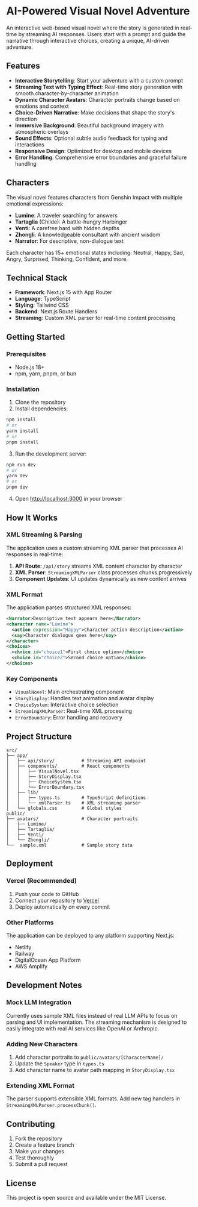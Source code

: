 # AI-Powered Visual Novel Adventure

An interactive web-based visual novel where the story is generated in real-time by streaming AI responses. Users start with a prompt and guide the narrative through interactive choices, creating a unique, AI-driven adventure.

## Features

- **Interactive Storytelling**: Start your adventure with a custom prompt
- **Streaming Text with Typing Effect**: Real-time story generation with smooth character-by-character animation
- **Dynamic Character Avatars**: Character portraits change based on emotions and context
- **Choice-Driven Narrative**: Make decisions that shape the story's direction
- **Immersive Background**: Beautiful background imagery with atmospheric overlays
- **Sound Effects**: Optional subtle audio feedback for typing and interactions
- **Responsive Design**: Optimized for desktop and mobile devices
- **Error Handling**: Comprehensive error boundaries and graceful failure handling

## Characters

The visual novel features characters from Genshin Impact with multiple emotional expressions:

- **Lumine**: A traveler searching for answers
- **Tartaglia** (Childe): A battle-hungry Harbinger  
- **Venti**: A carefree bard with hidden depths
- **Zhongli**: A knowledgeable consultant with ancient wisdom
- **Narrator**: For descriptive, non-dialogue text

Each character has 15+ emotional states including: Neutral, Happy, Sad, Angry, Surprised, Thinking, Confident, and more.

## Technical Stack

- **Framework**: Next.js 15 with App Router
- **Language**: TypeScript
- **Styling**: Tailwind CSS
- **Backend**: Next.js Route Handlers
- **Streaming**: Custom XML parser for real-time content processing

## Getting Started

### Prerequisites

- Node.js 18+ 
- npm, yarn, pnpm, or bun

### Installation

1. Clone the repository
2. Install dependencies:

```bash
npm install
# or
yarn install
# or  
pnpm install
```

3. Run the development server:

```bash
npm run dev
# or
yarn dev
# or
pnpm dev
```

4. Open [http://localhost:3000](http://localhost:3000) in your browser

## How It Works

### XML Streaming & Parsing

The application uses a custom streaming XML parser that processes AI responses in real-time:

1. **API Route**: `/api/story` streams XML content character by character
2. **XML Parser**: `StreamingXMLParser` class processes chunks progressively
3. **Component Updates**: UI updates dynamically as new content arrives

### XML Format

The application parses structured XML responses:

```xml
<Narrator>Descriptive text appears here</Narrator>
<character name="Lumine">
  <action expression="Happy">Character action description</action>
  <say>Character dialogue goes here</say>
</character>
<choices>
  <choice id="choice1">First choice option</choice>
  <choice id="choice2">Second choice option</choice>
</choices>
```

### Key Components

- `VisualNovel`: Main orchestrating component
- `StoryDisplay`: Handles text animation and avatar display
- `ChoiceSystem`: Interactive choice selection
- `StreamingXMLParser`: Real-time XML processing
- `ErrorBoundary`: Error handling and recovery

## Project Structure

```
src/
├── app/
│   ├── api/story/          # Streaming API endpoint
│   ├── components/         # React components
│   │   ├── VisualNovel.tsx
│   │   ├── StoryDisplay.tsx
│   │   ├── ChoiceSystem.tsx
│   │   └── ErrorBoundary.tsx
│   ├── lib/
│   │   ├── types.ts        # TypeScript definitions
│   │   └── xmlParser.ts    # XML streaming parser
│   └── globals.css         # Global styles
public/
├── avatars/                # Character portraits
│   ├── Lumine/
│   ├── Tartaglia/
│   ├── Venti/
│   └── Zhongli/
└──  sample.xml             # Sample story data
```

## Deployment

### Vercel (Recommended)

1. Push your code to GitHub
2. Connect your repository to [Vercel](https://vercel.com)
3. Deploy automatically on every commit

### Other Platforms

The application can be deployed to any platform supporting Next.js:

- Netlify
- Railway  
- DigitalOcean App Platform
- AWS Amplify

## Development Notes

### Mock LLM Integration

Currently uses sample XML files instead of real LLM APIs to focus on parsing and UI implementation. The streaming mechanism is designed to easily integrate with real AI services like OpenAI or Anthropic.

### Adding New Characters

1. Add character portraits to `public/avatars/[CharacterName]/`
2. Update the `Speaker` type in `types.ts`
3. Add character name to avatar path mapping in `StoryDisplay.tsx`

### Extending XML Format

The parser supports extensible XML formats. Add new tag handlers in `StreamingXMLParser.processChunk()`.

## Contributing

1. Fork the repository
2. Create a feature branch
3. Make your changes
4. Test thoroughly
5. Submit a pull request

## License

This project is open source and available under the MIT License.
